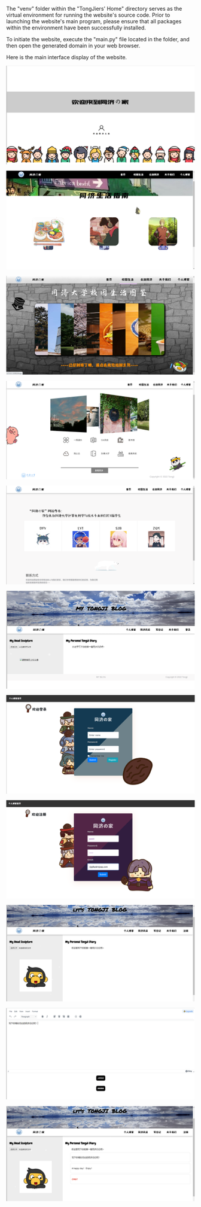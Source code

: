 The "venv" folder within the "TongJiers' Home" directory serves as the virtual environment for running the website's source code. Prior to launching the website's main program, please ensure that all packages within the environment have been successfully installed.

To initiate the website, execute the "main.py" file located in the folder, and then open the generated domain in your web browser.



Here is the main interface display of the website.

![01.png](pic/01.png)

![02.png](pic/02.png)

![03.png](pic/03.png)

![04.png](pic/04.png)

![05.png](pic/05.png)

![06.png](pic/06.png)

![07.png](pic/07.png)

![08.png](pic/08.png)

![09.png](pic/09.png)

![10.png](pic/10.png)

![11.png](pic/11.png)